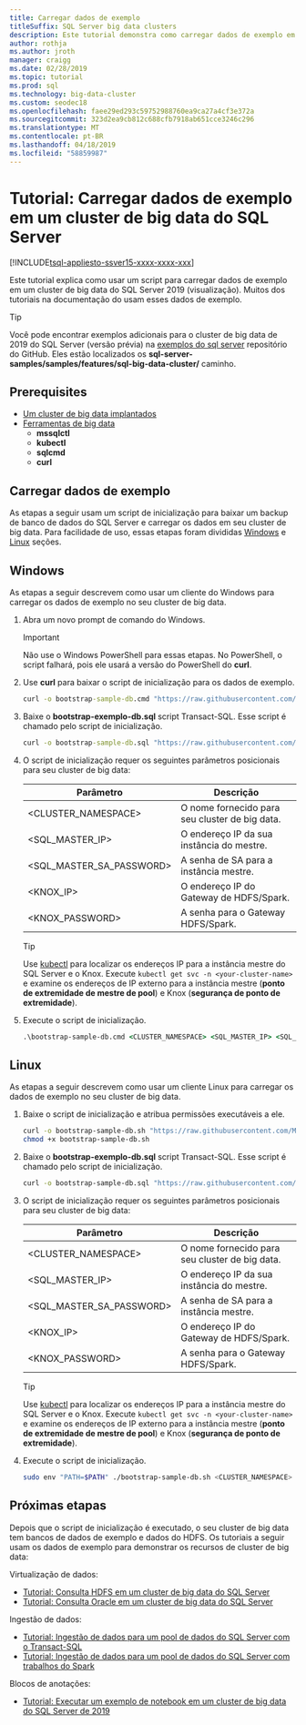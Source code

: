 ```yaml
---
title: Carregar dados de exemplo
titleSuffix: SQL Server big data clusters
description: Este tutorial demonstra como carregar dados de exemplo em um cluster de big data do SQL Server. Os dados de exemplo incluem dados relacionais na instância mestre do SQL Server. Ele também inclui dados do HDFS no pool de armazenamento. Esses dados dá suporte a outros tutoriais nesta seção.
author: rothja
ms.author: jroth
manager: craigg
ms.date: 02/28/2019
ms.topic: tutorial
ms.prod: sql
ms.technology: big-data-cluster
ms.custom: seodec18
ms.openlocfilehash: faee29ed293c59752988760ea9ca27a4cf3e372a
ms.sourcegitcommit: 323d2ea9cb812c688cfb7918ab651cce3246c296
ms.translationtype: MT
ms.contentlocale: pt-BR
ms.lasthandoff: 04/18/2019
ms.locfileid: "58859987"
---
```

# <a name="tutorial-load-sample-data-into-a-sql-server-big-data-cluster"></a>Tutorial: Carregar dados de exemplo em um cluster de big data do SQL Server

[!INCLUDE[tsql-appliesto-ssver15-xxxx-xxxx-xxx](../includes/tsql-appliesto-ssver15-xxxx-xxxx-xxx.md)]

Este tutorial explica como usar um script para carregar dados de exemplo em um cluster de big data do SQL Server 2019 (visualização). Muitos dos tutoriais na documentação do usam esses dados de exemplo.

> [!TIP]
> Você pode encontrar exemplos adicionais para o cluster de big data de 2019 do SQL Server (versão prévia) na [exemplos do sql server](https://github.com/Microsoft/sql-server-samples/tree/master/samples/features/sql-big-data-cluster) repositório do GitHub. Eles estão localizados os **sql-server-samples/samples/features/sql-big-data-cluster/** caminho.

## <a name="prerequisites"></a>Prerequisites

- [Um cluster de big data implantados](deployment-guidance.md)
- [Ferramentas de big data](deploy-big-data-tools.md)
   - **mssqlctl**
   - **kubectl**
   - **sqlcmd**
   - **curl**

## <a id="sampledata"></a> Carregar dados de exemplo

As etapas a seguir usam um script de inicialização para baixar um backup de banco de dados do SQL Server e carregar os dados em seu cluster de big data. Para facilidade de uso, essas etapas foram divididas [Windows](#windows) e [Linux](#linux) seções.

## <a id="windows"></a> Windows

As etapas a seguir descrevem como usar um cliente do Windows para carregar os dados de exemplo no seu cluster de big data.

1. Abra um novo prompt de comando do Windows.

   > [!IMPORTANT]
   > Não use o Windows PowerShell para essas etapas. No PowerShell, o script falhará, pois ele usará a versão do PowerShell do **curl**.

1. Use **curl** para baixar o script de inicialização para os dados de exemplo.

   ```cmd
   curl -o bootstrap-sample-db.cmd "https://raw.githubusercontent.com/Microsoft/sql-server-samples/master/samples/features/sql-big-data-cluster/bootstrap-sample-db.cmd"
   ```

1. Baixe o **bootstrap-exemplo-db.sql** script Transact-SQL. Esse script é chamado pelo script de inicialização.

   ```cmd
   curl -o bootstrap-sample-db.sql "https://raw.githubusercontent.com/Microsoft/sql-server-samples/master/samples/features/sql-big-data-cluster/bootstrap-sample-db.sql"
   ```

1. O script de inicialização requer os seguintes parâmetros posicionais para seu cluster de big data:

   | Parâmetro | Descrição |
   |---|---|
   | <CLUSTER_NAMESPACE> | O nome fornecido para seu cluster de big data. |
   | <SQL_MASTER_IP> | O endereço IP da sua instância do mestre. |
   | <SQL_MASTER_SA_PASSWORD> | A senha de SA para a instância mestre. |
   | <KNOX_IP> | O endereço IP do Gateway de HDFS/Spark. |
   | <KNOX_PASSWORD> | A senha para o Gateway HDFS/Spark. |

   > [!TIP]
   > Use [kubectl](cluster-troubleshooting-commands.md) para localizar os endereços IP para a instância mestre do SQL Server e o Knox. Execute `kubectl get svc -n <your-cluster-name>` e examine os endereços de IP externo para a instância mestre (**ponto de extremidade de mestre de pool**) e Knox (**segurança de ponto de extremidade**).

1. Execute o script de inicialização.

   ```cmd
   .\bootstrap-sample-db.cmd <CLUSTER_NAMESPACE> <SQL_MASTER_IP> <SQL_MASTER_SA_PASSWORD> <KNOX_IP> <KNOX_PASSWORD>
   ```

## <a id="linux"></a> Linux

As etapas a seguir descrevem como usar um cliente Linux para carregar os dados de exemplo no seu cluster de big data.

1. Baixe o script de inicialização e atribua permissões executáveis a ele.

   ```bash
   curl -o bootstrap-sample-db.sh "https://raw.githubusercontent.com/Microsoft/sql-server-samples/master/samples/features/sql-big-data-cluster/bootstrap-sample-db.sh"
   chmod +x bootstrap-sample-db.sh
   ```

1. Baixe o **bootstrap-exemplo-db.sql** script Transact-SQL. Esse script é chamado pelo script de inicialização.

   ```bash
   curl -o bootstrap-sample-db.sql "https://raw.githubusercontent.com/Microsoft/sql-server-samples/master/samples/features/sql-big-data-cluster/bootstrap-sample-db.sql"
   ```

1. O script de inicialização requer os seguintes parâmetros posicionais para seu cluster de big data:

   | Parâmetro | Descrição |
   |---|---|
   | <CLUSTER_NAMESPACE> | O nome fornecido para seu cluster de big data. |
   | <SQL_MASTER_IP> | O endereço IP da sua instância do mestre. |
   | <SQL_MASTER_SA_PASSWORD> | A senha de SA para a instância mestre. |
   | <KNOX_IP> | O endereço IP do Gateway de HDFS/Spark. |
   | <KNOX_PASSWORD> | A senha para o Gateway HDFS/Spark. |

   > [!TIP]
   > Use [kubectl](cluster-troubleshooting-commands.md) para localizar os endereços IP para a instância mestre do SQL Server e o Knox. Execute `kubectl get svc -n <your-cluster-name>` e examine os endereços de IP externo para a instância mestre (**ponto de extremidade de mestre de pool**) e Knox (**segurança de ponto de extremidade**).

1. Execute o script de inicialização.

   ```bash
   sudo env "PATH=$PATH" ./bootstrap-sample-db.sh <CLUSTER_NAMESPACE> <SQL_MASTER_IP> <SQL_MASTER_SA_PASSWORD> <KNOX_IP> <KNOX_PASSWORD>
   ```

## <a name="next-steps"></a>Próximas etapas

Depois que o script de inicialização é executado, o seu cluster de big data tem bancos de dados de exemplo e dados do HDFS. Os tutoriais a seguir usam os dados de exemplo para demonstrar os recursos de cluster de big data:

Virtualização de dados:

- [Tutorial: Consulta HDFS em um cluster de big data do SQL Server](tutorial-query-hdfs-storage-pool.md)
- [Tutorial: Consulta Oracle em um cluster de big data do SQL Server](tutorial-query-oracle.md)

Ingestão de dados:

- [Tutorial: Ingestão de dados para um pool de dados do SQL Server com o Transact-SQL](tutorial-data-pool-ingest-sql.md)
- [Tutorial: Ingestão de dados para um pool de dados do SQL Server com trabalhos do Spark](tutorial-data-pool-ingest-spark.md)

Blocos de anotações:

- [Tutorial: Executar um exemplo de notebook em um cluster de big data do SQL Server de 2019](tutorial-notebook-spark.md)